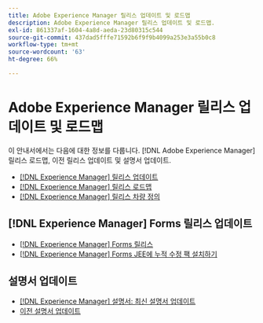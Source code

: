 ```yaml
---
title: Adobe Experience Manager 릴리스 업데이트 및 로드맵
description: Adobe Experience Manager 릴리스 업데이트 및 로드맵.
exl-id: 861337af-1604-4a8d-aeda-23d80315c544
source-git-commit: 437dad5fffe71592b6f9f9b4099a253e3a55b0c8
workflow-type: tm+mt
source-wordcount: '63'
ht-degree: 66%

---
```


# Adobe Experience Manager 릴리스 업데이트 및 로드맵

이 안내서에서는 다음에 대한 정보를 다룹니다. [!DNL Adobe Experience Manager] 릴리스 로드맵, 이전 릴리스 업데이트 및 설명서 업데이트.

* [[!DNL Experience Manager] 릴리스 업데이트](aem-releases-updates.md)
* [[!DNL Experience Manager] 릴리스 로드맵](update-releases-roadmap.md)
* [[!DNL Experience Manager] 릴리스 차량 정의](update-release-vehicle-definitions.md)

## [!DNL Experience Manager] Forms 릴리스 업데이트

* [[!DNL Experience Manager] Forms 릴리스](aem-forms-releases.md)
* [ [!DNL Experience Manager] Forms JEE에 누적 수정 팩 설치하기](install-cfp-aem-forms-jee.md)

## 설명서 업데이트

* [[!DNL Experience Manager] 설명서: 최신 설명서 업데이트](documentation-updates.md)
* [이전 설명서 업데이트](previous-documentation-updates.md)
